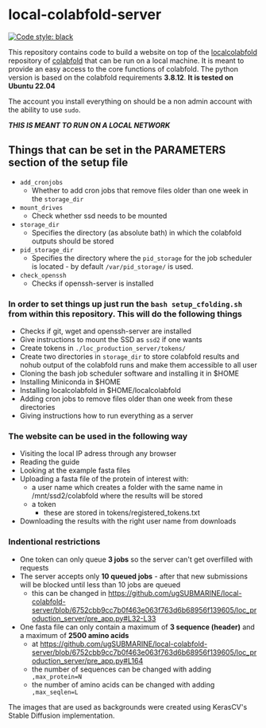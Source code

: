 # local-colabfold-server

[![Code style: black](https://img.shields.io/badge/code%20style-black-000000.svg)](https://github.com/psf/black)

This repository contains code to build a website on top of the [localcolabfold](https://github.com/YoshitakaMo/localcolabfold) repository of [colabfold](https://github.com/sokrypton/ColabFold) that can be run on a local machine.
It is meant to provide an easy access to the core functions of colabfold.
The python version is based on the colabfold requirements **3.8.12**.
**It is tested on Ubuntu 22.04**

The account you install everything on should be a non admin account with the ability to use `sudo`.

***THIS IS MEANT TO RUN ON A LOCAL NETWORK***


## Things that can be set in the PARAMETERS section of the setup file
*   `add_cronjobs`
    *   Whether to add cron jobs that remove files older than one week in the `storage_dir`
*   `mount_drives`
    *   Check whether ssd needs to be mounted
*   `storage_dir`
    *   Specifies the directory (as absolute bath) in which the colabfold outputs should be stored
*   `pid_storage_dir`
    *   Specifies the directory where the `pid_storage` for the job scheduler is located - by default `/var/pid_storage/` is used.
*   `check_openssh`
    * Checks if openssh-server is installed


### In order to set things up just run the `bash setup_cfolding.sh` from within this repository. This will do the following things
*   Checks if git, wget and openssh-server are installed
*   Give instructions to mount the SSD as `ssd2` if one wants
*   Create tokens in `./loc_production_server/tokens/`
*   Create two directories in `storage_dir` to store colabfold results and nohub output of the colabfold runs and make them accessible to all user
*   Cloning the bash job scheduler software and installing it in $HOME
*   Installing Miniconda in $HOME
*   Installing localcolabfold in $HOME/localcolabfold
*   Adding cron jobs to remove files older than one week from these directories
*   Giving instructions how to run everything as a server


### The website can be used in the following way
*   Visiting the local IP adress through any browser
*   Reading the guide
*   Looking at the example fasta files
*   Uploading a fasta file of the protein of interest with:
    *   a user name which creates a folder with the same name in /mnt/ssd2/colabfold where the results will be stored
    *   a token
        +   these are stored in tokens/registered_tokens.txt
*   Downloading the results with the right user name from downloads
### Indentional restrictions
  +   One token can only queue **3 jobs** so the server can't get overfilled with requests
  +   The server accepts only **10 queued jobs** - after that new submissions will be blocked until less than 10 jobs are queued
      +   this can be changed in https://github.com/ugSUBMARINE/local-colabfold-server/blob/6752cbb9cc7b0f463e063f763d6b68956f139605/loc_production_server/pre_app.py#L32-L33
  +   One fasta file can only contain a maximum of **3 sequence (header)** and a maximum of **2500 amino acids**
      +   at https://github.com/ugSUBMARINE/local-colabfold-server/blob/6752cbb9cc7b0f463e063f763d6b68956f139605/loc_production_server/pre_app.py#L164
      +   the number of sequences can be changed with adding ` ,max_protein=N` 
      +   the number of amino acids can be changed with adding ` ,max_seqlen=L`


The images that are used as backgrounds were created using KerasCV's Stable Diffusion implementation.
